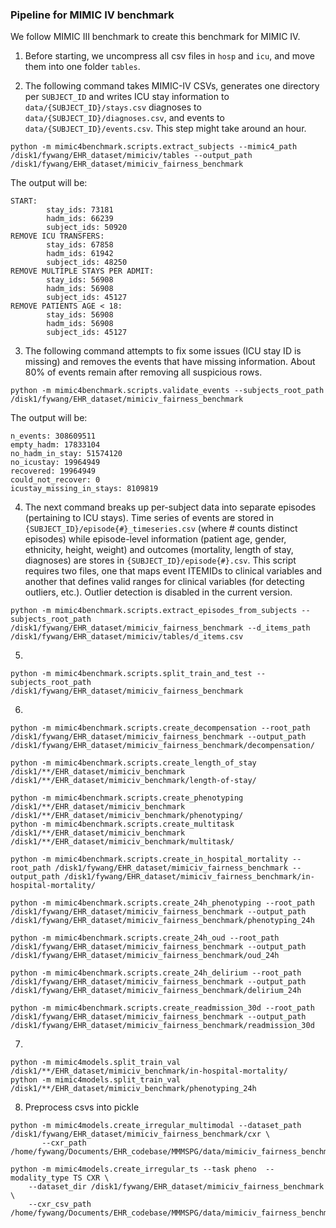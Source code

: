 
### Pipeline for MIMIC IV benchmark

We follow MIMIC III benchmark to create this benchmark for MIMIC IV.

1. Before starting, we uncompress all csv files in `hosp` and `icu`, and move them into one folder `tables`.

2. The following command takes MIMIC-IV CSVs, generates one directory per `SUBJECT_ID` and writes ICU stay information to `data/{SUBJECT_ID}/stays.csv` diagnoses to `data/{SUBJECT_ID}/diagnoses.csv`, and events to `data/{SUBJECT_ID}/events.csv`. This step might take around an hour.

```
python -m mimic4benchmark.scripts.extract_subjects --mimic4_path /disk1/fywang/EHR_dataset/mimiciv/tables --output_path /disk1/fywang/EHR_dataset/mimiciv_fairness_benchmark
```

The output will be:
```
START:
        stay_ids: 73181
        hadm_ids: 66239
        subject_ids: 50920
REMOVE ICU TRANSFERS:
        stay_ids: 67858
        hadm_ids: 61942
        subject_ids: 48250
REMOVE MULTIPLE STAYS PER ADMIT:
        stay_ids: 56908
        hadm_ids: 56908
        subject_ids: 45127
REMOVE PATIENTS AGE < 18:
        stay_ids: 56908
        hadm_ids: 56908
        subject_ids: 45127
```

3. The following command attempts to fix some issues (ICU stay ID is missing) and removes the events that have missing information. About 80% of events remain after removing all suspicious rows.
```
python -m mimic4benchmark.scripts.validate_events --subjects_root_path /disk1/fywang/EHR_dataset/mimiciv_fairness_benchmark
```

The output will be: 
```
n_events: 308609511                                                                                                                      
empty_hadm: 17833104                                                                                                                     
no_hadm_in_stay: 51574120                                                                                                                
no_icustay: 19964949                                                                                                                     
recovered: 19964949                                                                                                                      
could_not_recover: 0                                                                                                                     
icustay_missing_in_stays: 8109819
```

4. The next command breaks up per-subject data into separate episodes (pertaining to ICU stays). Time series of events are stored in `{SUBJECT_ID}/episode{#}_timeseries.csv` (where # counts distinct episodes) while episode-level information (patient age, gender, ethnicity, height, weight) and outcomes (mortality, length of stay, diagnoses) are stores in `{SUBJECT_ID}/episode{#}.csv`. This script requires two files, one that maps event ITEMIDs to clinical variables and another that defines valid ranges for clinical variables (for detecting outliers, etc.). Outlier detection is disabled in the current version.
```
python -m mimic4benchmark.scripts.extract_episodes_from_subjects --subjects_root_path /disk1/fywang/EHR_dataset/mimiciv_fairness_benchmark --d_items_path /disk1/fywang/EHR_dataset/mimiciv/tables/d_items.csv 
```

5. 

```
python -m mimic4benchmark.scripts.split_train_and_test --subjects_root_path /disk1/fywang/EHR_dataset/mimiciv_fairness_benchmark
```


6. 
```
python -m mimic4benchmark.scripts.create_decompensation --root_path /disk1/fywang/EHR_dataset/mimiciv_fairness_benchmark --output_path /disk1/fywang/EHR_dataset/mimiciv_fairness_benchmark/decompensation/

python -m mimic4benchmark.scripts.create_length_of_stay /disk1/**/EHR_dataset/mimiciv_benchmark /disk1/**/EHR_dataset/mimiciv_benchmark/length-of-stay/

python -m mimic4benchmark.scripts.create_phenotyping /disk1/**/EHR_dataset/mimiciv_benchmark /disk1/**/EHR_dataset/mimiciv_benchmark/phenotyping/
python -m mimic4benchmark.scripts.create_multitask /disk1/**/EHR_dataset/mimiciv_benchmark /disk1/**/EHR_dataset/mimiciv_benchmark/multitask/

python -m mimic4benchmark.scripts.create_in_hospital_mortality --root_path /disk1/fywang/EHR_dataset/mimiciv_fairness_benchmark --output_path /disk1/fywang/EHR_dataset/mimiciv_fairness_benchmark/in-hospital-mortality/

python -m mimic4benchmark.scripts.create_24h_phenotyping --root_path /disk1/fywang/EHR_dataset/mimiciv_fairness_benchmark --output_path /disk1/fywang/EHR_dataset/mimiciv_fairness_benchmark/phenotyping_24h

python -m mimic4benchmark.scripts.create_24h_oud --root_path /disk1/fywang/EHR_dataset/mimiciv_fairness_benchmark --output_path /disk1/fywang/EHR_dataset/mimiciv_fairness_benchmark/oud_24h

python -m mimic4benchmark.scripts.create_24h_delirium --root_path /disk1/fywang/EHR_dataset/mimiciv_fairness_benchmark --output_path /disk1/fywang/EHR_dataset/mimiciv_fairness_benchmark/delirium_24h

python -m mimic4benchmark.scripts.create_readmission_30d --root_path /disk1/fywang/EHR_dataset/mimiciv_fairness_benchmark --output_path /disk1/fywang/EHR_dataset/mimiciv_fairness_benchmark/readmission_30d
```

7.
```
python -m mimic4models.split_train_val /disk1/**/EHR_dataset/mimiciv_benchmark/in-hospital-mortality/
python -m mimic4models.split_train_val /disk1/**/EHR_dataset/mimiciv_benchmark/phenotyping_24h
```

8. Preprocess csvs into pickle
```
python -m mimic4models.create_irregular_multimodal --dataset_path /disk1/fywang/EHR_dataset/mimiciv_fairness_benchmark/cxr \
       --cxr_path /home/fywang/Documents/EHR_codebase/MMMSPG/data/mimiciv_fairness_benchmark/cxr/admission_w_cxr.csv

python -m mimic4models.create_irregular_ts --task pheno  --modality_type TS CXR \
    --dataset_dir /disk1/fywang/EHR_dataset/mimiciv_fairness_benchmark \
    --cxr_csv_path /home/fywang/Documents/EHR_codebase/MMMSPG/data/mimiciv_fairness_benchmark/cxr/admission_w_cxr.csv
```

